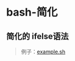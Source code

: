 # bash-简化

## 简化的 ifelse语法
> 例子：[example.sh](https://gitcode.net/crk/bash-simplify/-/blob/master/example.sh)
